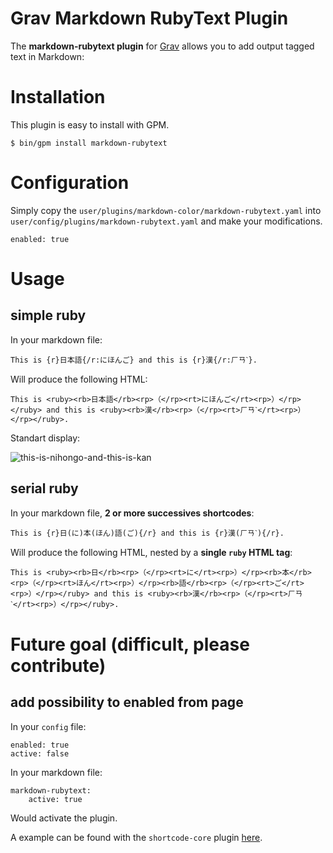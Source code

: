 # Grav Markdown RubyText Plugin

The **markdown-rubytext plugin** for [Grav](http://github.com/getgrav/grav) allows you to add output <ruby> tagged text in Markdown:

# Installation

This plugin is easy to install with GPM.

```
$ bin/gpm install markdown-rubytext
```

# Configuration

Simply copy the `user/plugins/markdown-color/markdown-rubytext.yaml` into `user/config/plugins/markdown-rubytext.yaml` and make your modifications.

```
enabled: true
```

# Usage

## simple ruby

In your markdown file:

```
This is {r}日本語{/r:にほんご} and this is {r}漢{/r:ㄏㄢˋ}.
```

Will produce the following HTML:

```
This is <ruby><rb>日本語</rb><rp>（</rp><rt>にほんご</rt><rp>）</rp></ruby> and this is <ruby><rb>漢</rb><rp>（</rp><rt>ㄏㄢˋ</rt><rp>）</rp></ruby>.
```

Standart display:

![this-is-nihongo-and-this-is-kan](this-is-nihongo-and-this-is-kan.PNG)

## serial ruby

In your markdown file, __2 or more successives shortcodes__:

```
This is {r}日(に)本(ほん)語(ご){/r} and this is {r}漢(ㄏㄢˋ){/r}.
```

Will produce the following HTML, nested by a __single `ruby` HTML tag__:

```
This is <ruby><rb>日</rb><rp>（</rp><rt>に</rt><rp>）</rp><rb>本</rb><rp>（</rp><rt>ほん</rt><rp>）</rp><rb>語</rb><rp>（</rp><rt>ご</rt><rp>）</rp></ruby> and this is <ruby><rb>漢</rb><rp>（</rp><rt>ㄏㄢˋ</rt><rp>）</rp></ruby>.
```

# Future goal (difficult, please contribute)

## add possibility to enabled from page

In your `config` file:

```
enabled: true
active: false
```

In your markdown file:

```
markdown-rubytext:
    active: true
```

Would activate the plugin.

A example can be found with the `shortcode-core` plugin [here](https://github.com/getgrav/grav-plugin-shortcode-core).

